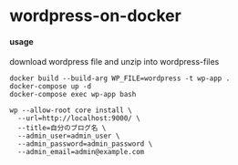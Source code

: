 # wordpress-on-docker


#### usage

download wordpress file and unzip into wordpress-files
```
docker build --build-arg WP_FILE=wordpress -t wp-app .
docker-compose up -d
docker-compose exec wp-app bash
```


```
wp --allow-root core install \
  --url=http://localhost:9000/ \
  --title=自分のブログ名 \
  --admin_user=admin_user \
  --admin_password=admin_password \
  --admin_email=admin@example.com
```